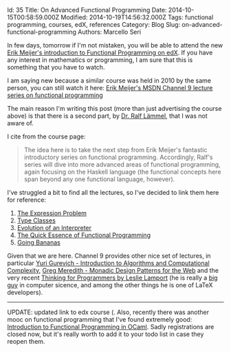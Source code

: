 Id: 35
Title: On Advanced Functional Programming
Date: 2014-10-15T00:58:59.000Z
Modified: 2014-10-19T14:56:32.000Z
Tags: functional programming, courses, edX, references
Category: Blog
Slug: on-advanced-functional-programming
Authors: Marcello Seri

In few days, tomorrow if I'm not mistaken, you will be able to attend the new [Erik Meijer's introduction to Functional Programming on edX](https://www.edx.org/course/introduction-functional-programming-delftx-fp101x-0). If you have any interest in mathematics or programming, I am sure that this is something that you have to watch.

I am saying new because a similar course was held in 2010 by the same person, you can still watch it here:
[Erik Meijer's MSDN Channel 9 lecture series on functional programming](http://lambda-the-ultimate.org/node/3642)

The main reason I'm writing this post (more than just advertising the course above) is that there is a second part, by [Dr. Ralf Lämmel](http://softlang.wikidot.com/rlaemmel:teaching), that I was not aware of.

I cite from the course page:
> The idea here is to take the next step from Erik Meijer's fantastic introductory series on functional programming. Accordingly, Ralf's series will dive into more advanced areas of functional programming, again focusing on the Haskell language (the functional concepts here span beyond any one functional language, however).

I've struggled a bit to find all the lectures, so I've decided to link them here for reference:
1. [The Expression Problem](http://channel9.msdn.com/Shows/Going+Deep/C9-Lectures-Dr-Ralf-Laemmel-Advanced-Functional-Programming-The-Expression-Problem)
2.  [Type Classes](http://channel9.msdn.com/Shows/Going+Deep/C9-Lectures-Dr-Ralf-Lmmel-Advanced-Functional-Programming-Type-Classes)
3. [Evolution of an Interpreter](http://channel9.msdn.com/Shows/Going+Deep/C9-Lectures-Dr-Ralf-Lmmel-Advanced-Functional-Programming-Evolution-of-an-Interpreter)
4. [The Quick Essence of Functional Programming](http://channel9.msdn.com/Shows/Going+Deep/C9-Lectures-Dr-Ralf-Lmmel-AFP-The-Quick-Essence-of-Functional-Programming)
5. [Going Bananas](http://channel9.msdn.com/Shows/Going+Deep/C9-Lectures-Dr-Ralf-Lmmel-Going-Bananas)

Given that we are here. Channel 9 provides other nice set of lectures, in particular [Yuri Gurevich - Introduction to Algorithms and Computational Complexity](http://channel9.msdn.com/Series/C9-Lectures-Yuri-Gurevich-Introduction-to-Algorithms-and-Computational-Complexity), [Greg Meredith - Monadic Design Patterns for the Web](http://channel9.msdn.com/Series/C9-Lectures-Greg-Meredith-Monadic-Design-Patterns-for-the-Web) and the very recent [Thinking for Programmers by Leslie Lamport](http://channel9.msdn.com/Events/Build/2014/3-642) (he is really a [big guy](http://research.microsoft.com/en-us/news/features/lamport-031814.aspx) in computer sicence, and among the other things he is one of LaTeX developers).

- - - - - -

UPDATE: updated link to edx course (. Also, recently there was another mooc on functional programming that I've found extremely good: [Introduction to Functional Programming in OCaml](https://www.fun-mooc.fr/courses/parisdiderot/56002/session01/about). Sadly registrations are closed now, but it's really worth to add it to your todo list in case they reopen them.
